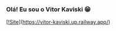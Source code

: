 ### Olá! Eu sou o Vitor Kaviski 😁

[[!Site](https://img.shields.io/badge/website-000000?style=for-the-badge&logo=About.me&logoColor=white)](https://vitor-kaviski.up.railway.app/)